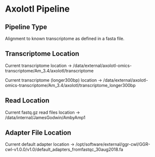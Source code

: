 
# Axolotl Pipeline

## Pipeline Type 

Alignment to known transcriptome as defined in a fasta file.

## Transcriptome Location

Current transcriptome location -> /data/external/axolotl-omics-transcriptome/Am_3.4/axolotl/transcriptome

Current transcriptome (longer300bp) location -> /data/external/axolotl-omics-transcriptome/Am_3.4/axolotl/transcriptome_longer300bp

## Read Location

Current fastq.gz read files location -> /data/internal/JamesGodwin/AmbyAmp1

## Adapter File Location

Current default adapter location -> /opt/software/external/ggr-cwl/GGR-cwl-v1.0.0/v1.0/default_adapters_fromfastqc_30aug2018.fa
